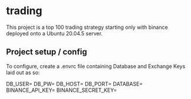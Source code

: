 # trading

This project is a top 100 trading strategy starting only with binance deployed onto a Ubuntu 20.04.5 server. 

## Project setup / config 

To configure, create a .envrc file containing Database and Exchange Keys laid out as so:

DB_USER=
DB_PW=
DB_HOST=
DB_PORT=
DATABASE=
BINANCE_API_KEY=
BINANCE_SECRET_KEY=
